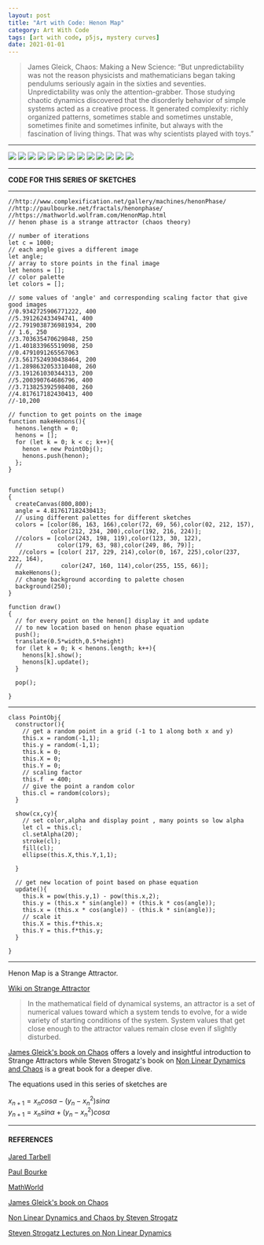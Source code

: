 ```yaml
---
layout: post
title: "Art with Code: Henon Map"
category: Art With Code
tags: [art with code, p5js, mystery curves]
date: 2021-01-01
---
```

> James Gleick, Chaos: Making a New Science: “But unpredictability was not the reason physicists and mathematicians began taking pendulums seriously again in the sixties and seventies. Unpredictability was only the attention-grabber. Those studying chaotic dynamics discovered that the disorderly behavior of simple systems acted as a creative process. It generated complexity: richly organized patterns, sometimes stable and sometimes unstable, sometimes finite and sometimes infinite, but always with the fascination of living things. That was why scientists played with toys.”


<hr>
<img src = "/images/006a.png"/>  
<img src = "/images/006b.png"/>  
<img src = "/images/006c.png"/>  
<img src = "/images/006d.png"/>  
<img src = "/images/006e.png"/>  
<img src = "/images/006f.png"/>  
<img src = "/images/006g.png"/>  
<img src = "/images/006h.png"/>  
<img src = "/images/006i.png"/>  
<img src = "/images/006j.png"/>  
<img src = "/images/006k.png"/>  
<img src = "/images/006l.png"/>  
<img src = "/images/006m.png"/>  
<hr>

**CODE FOR THIS SERIES OF SKETCHES**
<hr>

```
//http://www.complexification.net/gallery/machines/henonPhase/
//http://paulbourke.net/fractals/henonphase/
//https://mathworld.wolfram.com/HenonMap.html
// henon phase is a strange attractor (chaos theory)

// number of iterations
let c = 1000;
// each angle gives a different image
let angle;
// array to store points in the final image
let henons = [];
// color palette
let colors = [];

// some values of 'angle' and corresponding scaling factor that give good images
//0.9342725906771222, 400
//5.391262433494741, 400
//2.7919038736981934, 200
// 1.6, 250
//3.703635470629848, 250
//1.401833965519098, 250
//0.4791091265567063
//3.5617524930438464, 200
//1.2898632053310408, 260
//3.191261030344313, 200
//5.200390764686796, 400
//3.713825392598408, 260
//4.817617182430413, 400
//-10,200

// function to get points on the image
function makeHenons(){
  henons.length = 0;
  henons = [];
  for (let k = 0; k < c; k++){
    henon = new PointObj();
    henons.push(henon);
  };
}


function setup()
{
  createCanvas(800,800);
  angle = 4.817617182430413;
  // using different palettes for different sketches
  colors = [color(86, 163, 166),color(72, 69, 56),color(02, 212, 157),
            color(212, 234, 200),color(192, 216, 224)];
  //colors = [color(243, 198, 119),color(123, 30, 122),
  //          color(179, 63, 98),color(249, 86, 79)];
   //colors = [color( 217, 229, 214),color(0, 167, 225),color(237, 222, 164),
  //           color(247, 160, 114),color(255, 155, 66)];
  makeHenons();
  // change background according to palette chosen
  background(250);
}

function draw()
{
  // for every point on the henon[] display it and update
  // to new location based on henon phase equation
  push();
  translate(0.5*width,0.5*height)
  for (let k = 0; k < henons.length; k++){
    henons[k].show();
    henons[k].update();
  }

  pop();

}
```
---

```
class PointObj{
  constructor(){
    // get a random point in a grid (-1 to 1 along both x and y)
    this.x = random(-1,1);
    this.y = random(-1,1);
    this.k = 0;
    this.X = 0;
    this.Y = 0;
    // scaling factor
    this.f  = 400;
    // give the point a random color
    this.cl = random(colors);
  }

  show(cx,cy){
    // set color,alpha and display point , many points so low alpha
    let cl = this.cl;
    cl.setAlpha(20);
    stroke(cl);
    fill(cl);
    ellipse(this.X,this.Y,1,1);

  }

  // get new location of point based on phase equation
  update(){
    this.k = pow(this.y,1) - pow(this.x,2);
    this.y = (this.x * sin(angle)) + (this.k * cos(angle));
    this.x = (this.x * cos(angle)) - (this.k * sin(angle));
    // scale it
    this.X = this.f*this.x;
    this.Y = this.f*this.y;
  }

}
```
---

Henon Map is a Strange Attractor.

[Wiki on Strange Attractor](https://en.wikipedia.org/wiki/Attractor)

> In the mathematical field of dynamical systems, an attractor is a set of numerical values toward which a system tends to evolve, for a wide variety of starting conditions of the system. System values that get close enough to the attractor values remain close even if slightly disturbed.

[James Gleick's book on Chaos](https://around.com/chaos-2/) offers a lovely and insightful introduction to Strange Attractors while Steven Strogatz's book on [Non Linear Dynamics and Chaos](http://www.stevenstrogatz.com/books/nonlinear-dynamics-and-chaos-with-applications-to-physics-biology-chemistry-and-engineering) is a great book for a deeper dive.

The equations used in this series of sketches are

$x_{n+1} = x_ncosα - (y_n-x_n^2)sinα$  
$y_{n+1} = x_nsinα + (y_n-x_n^2)cosα$

---


#### REFERENCES

[Jared Tarbell](http://www.complexification.net/gallery/machines/henonPhase/)

[Paul Bourke](http://paulbourke.net/fractals/henonphase/)

[MathWorld](https://mathworld.wolfram.com/HenonMap.html)

[James Gleick's book on Chaos](https://around.com/chaos-2/)

[Non Linear Dynamics and Chaos by Steven Strogatz](http://www.stevenstrogatz.com/books/nonlinear-dynamics-and-chaos-with-applications-to-physics-biology-chemistry-and-engineering)

[Steven Strogatz Lectures on Non Linear Dynamics](https://www.youtube.com/watch?v=ycJEoqmQvwg&list=PLbN57C5Zdl6j_qJA-pARJnKsmROzPnO9V)

